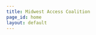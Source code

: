 ```yaml
---
title: Midwest Access Coalition
page_id: home
layout: default
---
```


<div id="mainContent"></div>

<!-- <h1>Who We Are</h1>

<p>The Midwest Access Coalition (MAC) envisions a world in which all people have access to safe, free, legal abortions wherever they live.</p>

<p>As a <a href="how-it-works.html">practical abortion fund</a>, MAC helps people traveling to, from, and within the Midwest access a safe, legal abortion with support in the following areas: travel coordination and costs, lodging, food, medicine, and emotional support.</p>

<p>MAC is a 501(c)3 non-profit organization. All donations are tax deductible.</p>

<div id="learn-more-btn"> 
	<a href="support.html">Need an abortion? We can help.</a>
</div> -->
